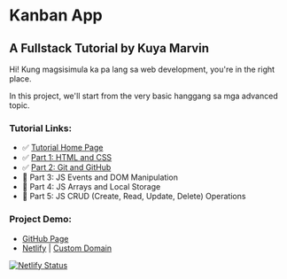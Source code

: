# Kanban App
## A Fullstack Tutorial by Kuya Marvin

Hi! Kung magsisimula ka pa lang sa web development, you're in the right place.

In this project, we'll start from the very basic hanggang sa mga advanced topic.

### Tutorial Links:
- ✅ [Tutorial Home Page](https://codewithkuya.marvinisaac.com)
- ✅ [Part 1: HTML and CSS](https://codewithkuya.marvinisaac.com/kanban-app-html-and-css)
- ✅ [Part 2: Git and GitHub](https://codewithkuya.marvinisaac.com/kanban-app-git-and-github) 
- 📝 Part 3: JS Events and DOM Manipulation
- 📝 Part 4: JS Arrays and Local Storage
- 📝 Part 5: JS CRUD (Create, Read, Update, Delete) Operations

### Project Demo:
- [GitHub Page](https://marvinisaac.github.io/kanban)
- [Netlify](https://frosty-bell-eceff6.netlify.app/) | [Custom Domain](https://kanban.marvinisaac.com)

[![Netlify Status](https://api.netlify.com/api/v1/badges/856994c2-75ad-4bb9-bf3a-a858d6dcdda5/deploy-status)](https://app.netlify.com/sites/frosty-bell-eceff6/deploys)
